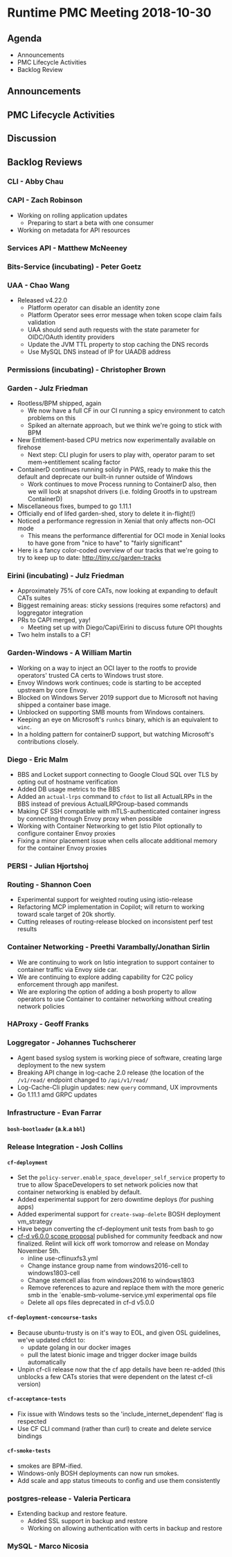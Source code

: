 # Runtime PMC Meeting 2018-10-30

## Agenda

* Announcements
* PMC Lifecycle Activities
* Backlog Review


## Announcements


## PMC Lifecycle Activities


## Discussion


## Backlog Reviews

### CLI - Abby Chau


### CAPI - Zach Robinson
- Working on rolling application updates
  - Preparing to start a beta with one consumer
- Working on metadata for API resources 

### Services API - Matthew McNeeney


### Bits-Service (incubating) - Peter Goetz


### UAA - Chao Wang
- Released v4.22.0
	- Platform operator can disable an identity zone
	- Platform Operator sees error message when token scope claim fails validation
	- UAA should send auth requests with the state parameter for OIDC/OAuth identity providers
	- Update the JVM TTL property to stop caching the DNS records
	- Use MySQL DNS instead of IP for UAADB address

### Permissions (incubating) - Christopher Brown


### Garden - Julz Friedman

 - Rootless/BPM shipped, again
   - We now have a full CF in our CI running a spicy environment to catch problems on this
   - Spiked an alternate approach, but we think we're going to stick with BPM
 - New Entitlement-based CPU metrics now experimentally available on firehose
   - Next step: CLI plugin for users to play with, operator param to set mem->entitlement scaling factor
 - ContainerD continues running solidy in PWS, ready to make this the default and deprecate our built-in runner outside of Windows
   - Work continues to move Process running to ContainerD also, then we will look at snapshot drivers (i.e. folding Grootfs in to upstream ContainerD)
 - Miscellaneous fixes, bumped to go 1.11.1
 - Officially end of lifed garden-shed, story to delete it in-flight(!)
 - Noticed a performance regression in Xenial that only affects non-OCI mode
   - This means the performance differential for OCI mode in Xenial looks to have gone from "nice to have" to "fairly significant"
 - Here is a fancy color-coded overview of our tracks that we're going to try to keep up to date: http://tiny.cc/garden-tracks

### Eirini (incubating) - Julz Friedman

 - Approximately 75% of core CATs, now looking at expanding to default CATs suites
 - Biggest remaining areas: sticky sessions (requires some refactors) and loggregator integration
 - PRs to CAPI merged, yay!
   - Meeting set up with Diego/Capi/Eirini to discuss future OPI thoughts
 - Two helm installs to a CF!

### Garden-Windows - A William Martin

- Working on a way to inject an OCI layer to the rootfs to provide operators' trusted CA certs to Windows trust store.
- Envoy Windows work continues; code is starting to be accepted upstream by core Envoy.
- Blocked on Windows Server 2019 support due to Microsoft not having shipped a container base image.
- Unblocked on supporting SMB mounts from Windows containers.
- Keeping an eye on Microsoft's `runhcs` binary, which is an equivalent to `winc`.
- In a holding pattern for containerD support, but watching Microsoft's contributions closely.

### Diego - Eric Malm

- BBS and Locket support connecting to Google Cloud SQL over TLS by opting out of hostname verification
- Added DB usage metrics to the BBS
- Added an `actual-lrps` command to `cfdot` to list all ActualLRPs in the BBS instead of previous ActualLRPGroup-based commands
- Making CF SSH compatible with mTLS-authenticated container ingress by connecting through Envoy proxy when possible
- Working with Container Networking to get Istio Pilot optionally to configure container Envoy proxies
- Fixing a minor placement issue when cells allocate additional memory for the container Envoy proxies


### PERSI - Julian Hjortshoj


### Routing - Shannon Coen

- Experimental support for weighted routing using istio-release
- Refactoring MCP implementation in Copilot; will return to working toward scale target of 20k shortly.
- Cutting releases of routing-release blocked on inconsistent perf test results

### Container Networking - Preethi Varambally/Jonathan Sirlin
- We are continuing to work on Istio integration to support container to container traffic via Envoy side car.
- We are continuing to explore adding capability for C2C policy enforcement through app manifest.
- We are exploring the option of adding a bosh property to allow operators to use Container to container networking without creating network policies


### HAProxy - Geoff Franks

### Loggregator - Johannes Tuchscherer

- Agent based syslog system is working piece of software, creating large deployment to the new system
- Breaking API change in log-cache 2.0 release (the location of the `/v1/read/` endpoint changed to `/api/v1/read/`
- Log-Cache-Cli plugin updates: new `query` command, UX improvments
- Go 1.11.1 amd GRPC updates


### Infrastructure - Evan Farrar

#### `bosh-bootloader` (a.k.a `bbl`)


### Release Integration - Josh Collins

#### `cf-deployment`
- Set the `policy-server.enable_space_developer_self_service` property to true to allow SpaceDevelopers to set network policies now that container networking is enabled by default.
- Added experimental support for zero downtime deploys (for pushing apps)
- Added experimental support for `create-swap-delete` BOSH deployment vm_strategy
- Have begun converting the cf-deployment unit tests from bash to go
- [cf-d v6.0.0 scope proposal](https://docs.google.com/document/d/1LMr2Ik5T_3lY99I6CBE5_1-hRRixBlDPPqKxh-rARR0/edit?usp=sharing) published for community feedback and now finalized.
Relint will kick off work tomorrow and release on Monday November 5th.
  - inline use-cflinuxfs3.yml
  - Change instance group name from windows2016-cell to windows1803-cell
  - Change stemcell alias from windows2016 to windows1803
  - Remove references to azure and replace them with the more generic smb in the `enable-smb-volume-service.yml experimental ops file
  - Delete all ops files deprecated in cf-d v5.0.0


#### `cf-deployment-concourse-tasks`
- Because ubuntu-trusty is on it's way to EOL, and given OSL guidelines, we've updated cfdct to:
  - update golang in our docker images
  - pull the latest bionic image and trigger docker image builds automatically
- Unpin cf-cli release now that the cf app details have been re-added (this unblocks a few CATs stories that were dependent on the latest cf-cli version)


#### `cf-acceptance-tests`
- Fix issue with Windows tests so the 'include_internet_dependent' flag is respected
- Use CF CLI command (rather than curl) to create and delete service bindings

#### `cf-smoke-tests`
- smokes are BPM-ified.
- Windows-only BOSH deployments can now run smokes.
- Add scale and app status timeouts to config and use them consistently


### postgres-release - Valeria Perticara
- Extending backup and restore feature.
  - Added SSL support in backup and restore
  - Working on allowing authentication with certs in backup and restore

### MySQL - Marco Nicosia
